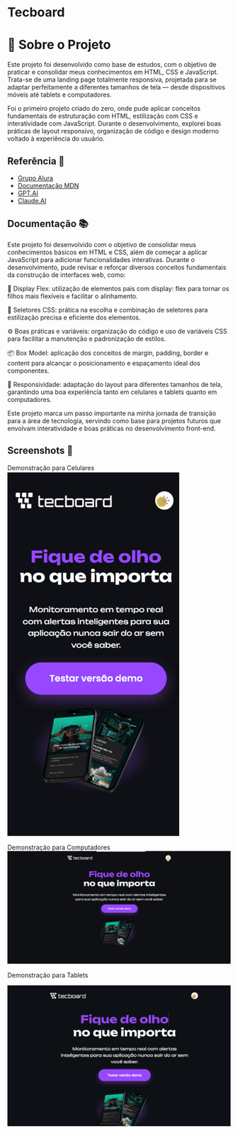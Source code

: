 #  Tecboard

# 📘 Sobre o Projeto

Este projeto foi desenvolvido como base de estudos, com o objetivo de praticar e consolidar meus conhecimentos em HTML, CSS e JavaScript. Trata-se de uma landing page totalmente responsiva, projetada para se adaptar perfeitamente a diferentes tamanhos de tela — desde dispositivos móveis até tablets e computadores.

Foi o primeiro projeto criado do zero, onde pude aplicar conceitos fundamentais de estruturação com HTML, estilização com CSS e interatividade com JavaScript. Durante o desenvolvimento, explorei boas práticas de layout responsivo, organização de código e design moderno voltado à experiência do usuário.


## Referência 🔗

 - [Grupo Alura](https://www.alura.com.br/?srsltid=AfmBOorsNkr95bTzskdBJVmkBGlj1gssNKY9QRWcyLo3UI1ZyEN4DifY)
 - [Documentação MDN](https://developer.mozilla.org/pt-BR/)
 - [GPT.AI](https://chatgpt.com/)
 - [Claude.AI](https://claude.ai/new)


## Documentação 📚

Este projeto foi desenvolvido com o objetivo de consolidar meus conhecimentos básicos em HTML e CSS, além de começar a aplicar JavaScript para adicionar funcionalidades interativas.
Durante o desenvolvimento, pude revisar e reforçar diversos conceitos fundamentais da construção de interfaces web, como:

🧩 Display Flex: utilização de elementos pais com display: flex para tornar os filhos mais flexíveis e facilitar o alinhamento.

🎯 Seletores CSS: prática na escolha e combinação de seletores para estilização precisa e eficiente dos elementos.

⚙️ Boas práticas e variáveis: organização do código e uso de variáveis CSS para facilitar a manutenção e padronização de estilos.

📦 Box Model: aplicação dos conceitos de margin, padding, border e content para alcançar o posicionamento e espaçamento ideal dos componentes.

📱 Responsividade: adaptação do layout para diferentes tamanhos de tela, garantindo uma boa experiência tanto em celulares e tablets quanto em computadores.

Este projeto marca um passo importante na minha jornada de transição para a área de tecnologia, servindo como base para projetos futuros que envolvam interatividade e boas práticas no desenvolvimento front-end.



## Screenshots 📸


Demonstração para Celulares
![Gift Tela Celulares](https://raw.githubusercontent.com/Gabs4256/Tecboard/main/docs/Anima%C3%A7%C3%A3o%20celular.gif)

Demonstração para Computadores
![Gift Tela computador](https://raw.githubusercontent.com/Gabs4256/Tecboard/main/docs/Anima%C3%A7%C3%A3o%201728px.gif)

Demonstração para Tablets

![Gift Tela Tablets](https://raw.githubusercontent.com/Gabs4256/Tecboard/main/docs/Anima%C3%A7%C3%A3o%20tablet.gif)
